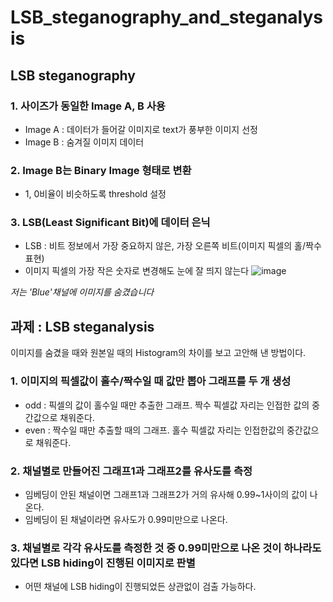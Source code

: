 # LSB_steganography_and_steganalysis

## LSB steganography
### 1. 사이즈가 동일한 Image A, B 사용
- Image A : 데이터가 들어갈 이미지로 text가 풍부한 이미지 선정
- Image B : 숨겨질 이미지 데이터

### 2. Image B는 Binary Image 형태로 변환
- 1, 0비율이 비슷하도록 threshold 설정

### 3. LSB(Least Significant Bit)에 데이터 은닉
- LSB : 비트 정보에서 가장 중요하지 않은, 가장 오른쪽 비트(이미지 픽셀의 홀/짝수 표현)
- 이미지 픽셀의 가장 작은 숫자로 변경해도 눈에 잘 띄지 않는다
![image](https://user-images.githubusercontent.com/77779116/153791423-b0f36036-bde3-4f29-8563-0af2ce091a93.png)


_저는 'Blue'채널에 이미지를 숨겼습니다_

## 과제 : LSB steganalysis
이미지를 숨겼을 때와 원본일 때의 Histogram의 차이를 보고 고안해 낸 방법이다.
### 1. 이미지의 픽셀값이 홀수/짝수일 때 값만 뽑아 그래프를 두 개 생성
- odd : 픽셀의 값이 홀수일 때만 추출한 그래프. 짝수 픽셀값 자리는 인접한 값의 중간값으로 채워준다. 
- even : 짝수일 때만 추출할 때의 그래프. 홀수 픽셀값 자리는 인접한값의 중간값으로 채워준다.
### 2. 채널별로 만들어진 그래프1과 그래프2를 유사도를 측정
- 임베딩이 안된 채널이면 그래프1과 그래프2가 거의 유사해 0.99~1사이의 값이 나온다.
- 임베딩이 된 채널이라면 유사도가 0.99미만으로 나온다.
### 3. 채널별로 각각 유사도를 측정한 것 중 0.99미만으로 나온 것이 하나라도 있다면 LSB hiding이 진행된 이미지로 판별
- 어떤 채널에 LSB hiding이 진행되었든 상관없이 검출 가능하다.
